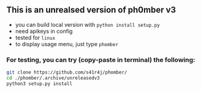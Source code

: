 ## This is an unrealsed version of ph0mber v3


- you can build local version with `python install setup.py`
- need apikeys in config 
- tested for `linux`
- to display usage menu, just type `phomber` 
 
 
 
### For testing, you can try (copy-paste in terminal) the following:
 ```bash
 git clone https://github.com/s41r4j/phomber/
 cd ./phomber/.archive/unreleasedv3
 python3 setup.py install
 ```

